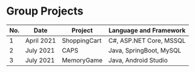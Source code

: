 # Group Projects

| No. | Date       | Project      | Language and Framework  |
|-----|------------|--------------|-------------------------|
| 1   | April 2021 | ShoppingCart | C#, ASP.NET Core, MSSQL |
| 2   | July 2021  | CAPS         | Java, SpringBoot, MySQL |
| 3   | July 2021  | MemoryGame   | Java, Android Studio    |
